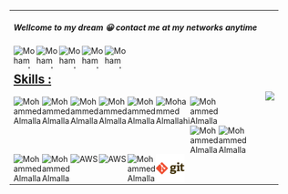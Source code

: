 <table border=0>
  <tr border=0>
    <td border=0>
<h5> Wellcome to my dream 😀 contact me at my networks anytime</h5>
	 <a href='https://www.linkedin.com/in/mohammed-mallahi-221a12173/'>
 <img align="left"  alt="Mohammed Almallahi | LinkedIn" width="40px" height='40px' src="https://i.imgur.com/kKKKQCu.png" />
 </a>
 <a href='https://www.facebook.com/mohammed.Almallahi1.999/'>
 <img align="left"  alt="Mohammed Almallahi | facebook" width="40px" height='40px' src="https://i.imgur.com/RFBzE4B.png" />
      </a> 
       <a href='https://mail.google.com/mail/u/0/?view=cm&fs=1&tf=1&source=mailto&su=subject+message&to=medoo.almallahi@gmail.com'>
 <img align="left"  alt="Mohammed Almallahi | gmail" width="40px" height='40px' src="https://i.imgur.com/kn7FfLZ.png" />
      </a> 
             <a href='https://www.instagram.com/mo7ammed.almalla7i/'>
 <img align="left"  alt="Mohammed Almallahi | instagram" width="40px" height='40px' src="https://i.imgur.com/bg0Ji7N.png" />
      </a> 
                <a href='https://wa.me/+972592413118'>
 <img align="left"  alt="Mohammed Almallahi | whatsup" width="40px" height='40px' src="https://i.imgur.com/6Od4ifD.png" />
    

<br/>
      <h2 font-color='red'>Skills : </h2>
 <img align="left"  alt="Mohammed Almallahi" width="50px" height='50px' src="https://i.imgur.com/h6aqmdr.png" />
<img align="left"  alt="Mohammed Almallahi" width="50px" height='50px' src="https://i.imgur.com/paxvoXx.png" />
<img align="left"  alt="Mohammed Almallahi" width="50px" height='50px' src="https://i.imgur.com/FSBocCs.png" />
<img align="left"  alt="Mohammed Almallahi" width="50px" height='50px' src="https://i.imgur.com/Jo06OT0.png" />
<img align="left"  alt="Mohammed Almallahi" width="50px" height='50px' src="https://i.imgur.com/JZmC3LO.png" />
<img align="left"  alt="Mohammed Almallahi" width="60px" height='60px' src="https://i.imgur.com/3xTEkgK.png" />
<img align="left"  alt="Mohammed Almallahi" width="50px" height='50px' src="https://i.imgur.com/xIy5S7h.png" />
<br/>
<br/>
<br/>
<img align="left"  alt="Mohammed Almallahi" width="50px" height='50px' src="https://i.imgur.com/AnQOB3J.png" />
<img align="left"  alt="Mohammed Almallahi" width="50px" height='50px' src="https://www.tomsquest.com/img/posts/2018-10-02-better-npm-ing/npm_logo.png"/>
<img align="left"  alt="Mohammed Almallahi" width="50px" height='50px' src="https://i.imgur.com/6zcZb8U.png" />
<img align="left"  alt="Mohammed Almallahi" width="50px" height='50px' src="https://gw.alipayobjects.com/zos/rmsportal/KDpgvguMpGfqaHPjicRK.svg" />
<img align="left"    width="50px" height='50px' src="https://i.imgur.com/CKGJOXJ.png" alt='AWS' />
 <img align="left"    width="50px" height='50px' src="https://i.imgur.com/AXDOsg9.png" alt='AWS' />
	 
<img align="left"  alt="Mohammed Almallahi" width="50px" height='50px' src="https://iconape.com/wp-content/png_logo_vector/typescript.png" />
<img align="left"  alt="Mohammed Almallahi" width="50px" height='50px' src="https://raw.githubusercontent.com/github/explore/80688e429a7d4ef2fca1e82350fe8e3517d3494d/topics/git/git.png" />
    </td>
     <td border=0>
      <img src='https://thumbs.gfycat.com/CalmKeyEidolonhelvum-small.gif'/>
      </td>
    </tr>  
    </table>
